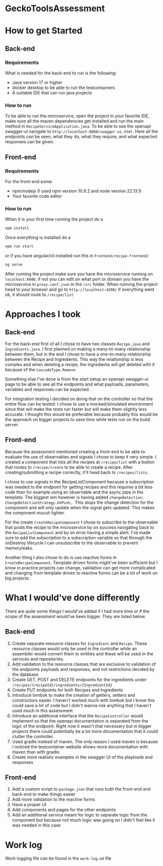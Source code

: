 # GeckoToolsAssessment

# How to get Started

## Back-end
### Requirements
What is needed for the back-end to run is the following:
- Java version 17 or higher
- docker desktop to be able to run the testcontainers
- A suitable IDE that can run java projects

### How to run
To be able to run the microservice, open the project in your favorite IDE, make sure all the maven dependencies get installed and run the main method in `RecipeServiceApplication.java`. To be able to see the openapi swagger-ui navigate to `http://localhost:8080/swagger-ui.html`. Here all the endpoints can be seen, what they do, what they require, and what expected responses can be given.

## Front-end
### Requirements
For the front-end some:
- npm/nodejs (I used npm version 10.9.2 and node version 22.13.1)
- Your favorite code editor

### How to run
When it is your first time running the project do a 
```bash
npm install
```
Once everything is installed do a 
```bash 
npm run start
```
or if you have angular/cli installed run this in `Frontend/recipe-frontend/` 
```bash
ng serve
```
After running the project make sure you have the microservice running on `localhost:8080`, if not you can edit on what port or domain you have the microservice in `proxy.conf.json` in the `/src` folder. When running the project head to your browser and go to `http://localhost:4200/` if everything went ok, it should route to `/recipe/list`

# Approaches I took
## Back-end
For the back-end first of all I chose to have two classes `Recipe.java` and `Ingredients.java`. I first planned on making a many-to-many relationship between them, but in the end I chose to have a one-to-many relationship between the Recipe and Ingredients. This way the relationship is less complex and when deleting a recipe, the ingredients will get deleted with it because of the `CascadeType.Remove`

Something else I've done is from the start setup an openapi swagger-ui page to be able to see all the endpoints and what payloads, parameters, variables and responses can be expected.

For integration testing I decided on doing that on the controller so that the entire flow can be tested. I chose to use a mocked/simulated environment since that will make the tests run faster but will make them slightly less accurate. I thought this would be preferable because probably this would be the approach on bigger projects to save time while tests run on the build server.

## Front-end
Because the assessment mentioned creating a front-end to be able to evaluate the use of observables and signals I chose to keep it very simple. I created a component that lists all the recipes at `/recipe/list` with a button that routes to `/recipe/create` to be able to create a recipe. After creating/submitting a recipe correctly, it'll head back to `/recipes/lists`. 

I chose to use signals in the RecipeListComponent because a subscription was needed to the endpoint for getting recipes and this requires a bit less code than for example using an observable and the async pipe in the template. The biggest win however is having added `changeDetection: ChangeDetectionStrategy.OnPush,`. This stops the change detection for the component and will only update when the signal gets updated. This makes the component mucuh lighter. 

For the create `CreateRecipeComponent` I chose to subscribe to the observable that posts the recipe to the microservice by on success navigating back to the `RecipeListComponent` and by on error having a simple alert. I've made sure to add the subscription to a subscription variable so that through the onDestroy lifecycle I can unsubscribe to the observable to prevent memoryleaks.

Another thing I also chose to do is use reactive forms in `CreateRecipeComponent`. Template driven forms might've been sufficient but I know in practice projects can change, validation can get more complicated and changing from template driven to reactive forms can be a lot of work on big projects.

# What I would've done differently
There are quite some things I would've added if I had more time or if the scope of the assessment would've been bigger. They are listed below.
## Back-end
1. Create separate resource classes for `Ingredient` and `Recipe`. These resource classes would only be used in the controller while an assembler would convert them to entities and these will be used in the services and repositories. 
2. Add validation to the resource classes that are exclusive to validation of the endpoints payloads and responses, and not restrictions decided by the database
3. Create GET, POST and DELETE endpoints for the ingredients under `/recipes/{recipeId}/ingredients/{IngredientId}`
4. Create PUT endpoints for both Recipes and Ingredients
5. Introduce lombok to make the creation of getters, setters and constructors easier. I haven't worked much with lombok but I know this could save a lot of code but I didn't wanna risk anything that I haven't used much in this assessment
6. Introduce an additional interface that the `RecipeController` would implement so that the openapi documentation is separated from the logic of the endpoint. Right now it wasn't that necessary but in bigger projects there could potentially be a lot more documentation that it could clutter the controller.
7. Used gradle instead of maven. The only reason I used maven is because I noticed the testcontainer website shows more documentation with maven than with gradle.
8. Create more realistic examples in the swagger UI of the playloads and responses

## Front-end
1. Add a custom script to `package.json` that runs both the front-end and back-end to make things easier
2. Add more validation to the reactive forms
3. Have a proper UI
4. Add components and pages for the other endpoints
5. Add an additional service meant for logic to separate logic from the component but because not much logic was going on I didn't feel like it was needed in this case

# Work log
Work logging file can be found in the `work-log.md` file
